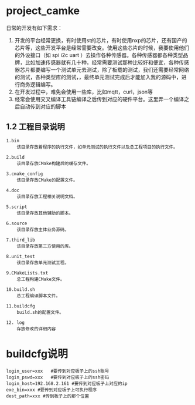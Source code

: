 # project_camke
日常的开发有如下需求：

1. 开发的平台经常更换，有时使用st的芯片，有时使用nxp的芯片，还有国产的芯片等，这些开发平台是经常需要改变。使用这些芯片的时候，我要使用他们的外设接口（如 spi i2c uart ）去操作各种传感器。各种传感器都各种类型品牌，比如加速传感器就有几十种，经常需要测试那种比较好和便宜，各种传感器芯片都要编写一个测试单元去测试，除了板载的测试，我们还需要经常网络的测试，各种类型库的测试，，最终单元测试完成后才能加入我的源码中，进行商务逻辑编写。
2. 在开发过程中，难免会使用一些库，比如mqtt，curl，json等
3. 经常会使用交叉编译工具链编译之后传到对应的硬件平台。这里弄一个编译之后自动传到对应的脚本

## 1.2 工程目录说明
```
1.bin
	该目录存放着程序的执行文件，如单元测试的执行文件以及总工程项目的执行文件。

2.build
	该目录存放CMake构建后的缓存文件。

3.cmake_config
	该目录存放CMake的配置文件。

4.doc
	该目录存放工程相关说明文档。

5.script
	该目录存放其他辅助的脚本。

6.source
	该目录存放主体业务源码。

7.third_lib
	该目录存放第三方使用的库。

8.unit_test
	该目录存放单元测试工程。

9.CMakeLists.txt
    总工程构建CMake文件。

10.build.sh
    总工程编译脚本文件。

11.buildcfg
    build.sh的配置文件。

12. log
    存放修改的详细内容
```


# buildcfg说明
```
login_user=xxx   #要传到对应板子上的ssh账号
login_pswd=xxx   #要传到对应板子上的ssh密码
login_host=192.168.2.161 #要传到对应板子上对应的ip
exe_bin=xxx #要传到对应板子上可执行程序
dest_path=xxx #传到板子上的那个位置
```